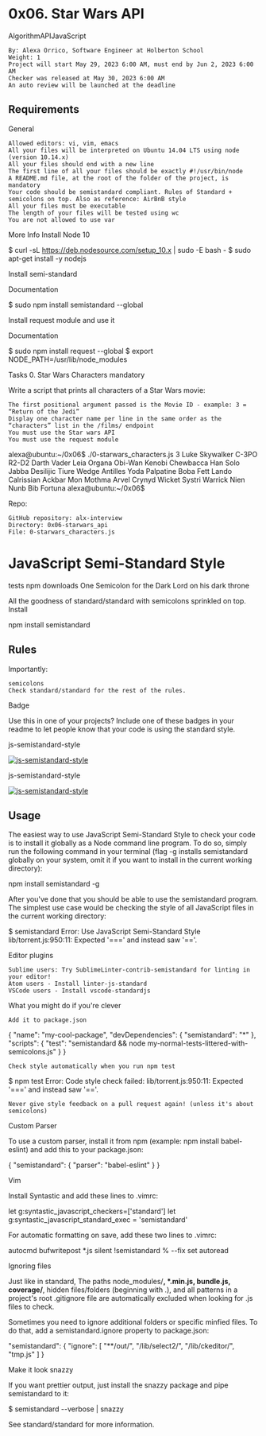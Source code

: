 # 0x06. Star Wars API
AlgorithmAPIJavaScript

    By: Alexa Orrico, Software Engineer at Holberton School
    Weight: 1
    Project will start May 29, 2023 6:00 AM, must end by Jun 2, 2023 6:00 AM
    Checker was released at May 30, 2023 6:00 AM
    An auto review will be launched at the deadline

## Requirements
General

    Allowed editors: vi, vim, emacs
    All your files will be interpreted on Ubuntu 14.04 LTS using node (version 10.14.x)
    All your files should end with a new line
    The first line of all your files should be exactly #!/usr/bin/node
    A README.md file, at the root of the folder of the project, is mandatory
    Your code should be semistandard compliant. Rules of Standard + semicolons on top. Also as reference: AirBnB style
    All your files must be executable
    The length of your files will be tested using wc
    You are not allowed to use var

More Info
Install Node 10

$ curl -sL https://deb.nodesource.com/setup_10.x | sudo -E bash -
$ sudo apt-get install -y nodejs

Install semi-standard

Documentation

$ sudo npm install semistandard --global

Install request module and use it

Documentation

$ sudo npm install request --global
$ export NODE_PATH=/usr/lib/node_modules

Tasks
0. Star Wars Characters
mandatory

Write a script that prints all characters of a Star Wars movie:

    The first positional argument passed is the Movie ID - example: 3 = “Return of the Jedi”
    Display one character name per line in the same order as the “characters” list in the /films/ endpoint
    You must use the Star wars API
    You must use the request module

alexa@ubuntu:~/0x06$ ./0-starwars_characters.js 3
Luke Skywalker
C-3PO
R2-D2
Darth Vader
Leia Organa
Obi-Wan Kenobi
Chewbacca
Han Solo
Jabba Desilijic Tiure
Wedge Antilles
Yoda
Palpatine
Boba Fett
Lando Calrissian
Ackbar
Mon Mothma
Arvel Crynyd
Wicket Systri Warrick
Nien Nunb
Bib Fortuna
alexa@ubuntu:~/0x06$ 

Repo:

    GitHub repository: alx-interview
    Directory: 0x06-starwars_api
    File: 0-starwars_characters.js


# JavaScript Semi-Standard Style

tests npm downloads
One Semicolon for the Dark Lord on his dark throne

All the goodness of standard/standard with semicolons sprinkled on top.
Install

npm install semistandard

## Rules

Importantly:

    semicolons
    Check standard/standard for the rest of the rules.

Badge

Use this in one of your projects? Include one of these badges in your readme to let people know that your code is using the standard style.

js-semistandard-style

[![js-semistandard-style](https://raw.githubusercontent.com/standard/semistandard/master/badge.svg)](https://github.com/standard/semistandard)

js-semistandard-style

[![js-semistandard-style](https://img.shields.io/badge/code%20style-semistandard-brightgreen.svg)](https://github.com/standard/semistandard)

## Usage

The easiest way to use JavaScript Semi-Standard Style to check your code is to install it globally as a Node command line program. To do so, simply run the following command in your terminal (flag -g installs semistandard globally on your system, omit it if you want to install in the current working directory):

npm install semistandard -g

After you've done that you should be able to use the semistandard program. The simplest use case would be checking the style of all JavaScript files in the current working directory:

$ semistandard
Error: Use JavaScript Semi-Standard Style
  lib/torrent.js:950:11: Expected '===' and instead saw '=='.

Editor plugins

    Sublime users: Try SublimeLinter-contrib-semistandard for linting in your editor!
    Atom users - Install linter-js-standard
    VSCode users - Install vscode-standardjs

What you might do if you're clever

    Add it to package.json

{
  "name": "my-cool-package",
  "devDependencies": {
    "semistandard": "*"
  },
  "scripts": {
    "test": "semistandard && node my-normal-tests-littered-with-semicolons.js"
  }
}

    Check style automatically when you run npm test

$ npm test
Error: Code style check failed:
  lib/torrent.js:950:11: Expected '===' and instead saw '=='.

    Never give style feedback on a pull request again! (unless it's about semicolons)

Custom Parser

To use a custom parser, install it from npm (example: npm install babel-eslint) and add this to your package.json:

{
  "semistandard": {
    "parser": "babel-eslint"
  }
}

Vim

Install Syntastic and add these lines to .vimrc:

let g:syntastic_javascript_checkers=['standard']
let g:syntastic_javascript_standard_exec = 'semistandard'

For automatic formatting on save, add these two lines to .vimrc:

autocmd bufwritepost *.js silent !semistandard % --fix
set autoread

Ignoring files

Just like in standard, The paths node_modules/**, *.min.js, bundle.js, coverage/**, hidden files/folders (beginning with .), and all patterns in a project's root .gitignore file are automatically excluded when looking for .js files to check.

Sometimes you need to ignore additional folders or specific minfied files. To do that, add a semistandard.ignore property to package.json:

"semistandard": {
  "ignore": [
    "**/out/",
    "/lib/select2/",
    "/lib/ckeditor/",
    "tmp.js"
  ]
}

Make it look snazzy

If you want prettier output, just install the snazzy package and pipe semistandard to it:

$ semistandard --verbose | snazzy

See standard/standard for more information.
